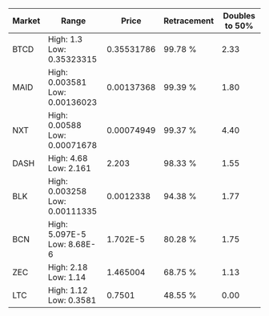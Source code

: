 | Market | Range | Price| Retracement | Doubles to 50% |
| --- | --- | --- | --- | --- |
| BTCD | High: 1.3<br />Low: 0.35323315 | 0.35531786 | 99.78 % | 2.33 |
| MAID | High: 0.003581<br />Low: 0.00136023 | 0.00137368 | 99.39 % | 1.80 |
| NXT | High: 0.00588<br />Low: 0.00071678 | 0.00074949 | 99.37 % | 4.40 |
| DASH | High: 4.68<br />Low: 2.161 | 2.203 | 98.33 % | 1.55 |
| BLK | High: 0.003258<br />Low: 0.00111335 | 0.0012338 | 94.38 % | 1.77 |
| BCN | High: 5.097E-5<br />Low: 8.68E-6 | 1.702E-5 | 80.28 % | 1.75 |
| ZEC | High: 2.18<br />Low: 1.14 | 1.465004 | 68.75 % | 1.13 |
| LTC | High: 1.12<br />Low: 0.3581 | 0.7501 | 48.55 % | 0.00 |

